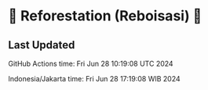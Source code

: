 
# 🌳 Reforestation (Reboisasi) 🌲

## Last Updated

GitHub Actions time: Fri Jun 28 10:19:08 UTC 2024

Indonesia/Jakarta time: Fri Jun 28 17:19:08 WIB 2024
